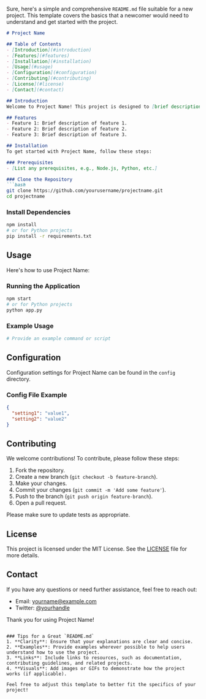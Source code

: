 Sure, here's a simple and comprehensive `README.md` file suitable for a new project. This template covers the basics that a newcomer would need to understand and get started with the project.

```markdown
# Project Name

## Table of Contents
- [Introduction](#introduction)
- [Features](#features)
- [Installation](#installation)
- [Usage](#usage)
- [Configuration](#configuration)
- [Contributing](#contributing)
- [License](#license)
- [Contact](#contact)

## Introduction
Welcome to Project Name! This project is designed to [brief description of what the project does]. Whether you're a seasoned developer or just getting started, this guide will help you get up and running quickly.

## Features
- Feature 1: Brief description of feature 1.
- Feature 2: Brief description of feature 2.
- Feature 3: Brief description of feature 3.

## Installation
To get started with Project Name, follow these steps:

### Prerequisites
- [List any prerequisites, e.g., Node.js, Python, etc.]

### Clone the Repository
```bash
git clone https://github.com/yourusername/projectname.git
cd projectname
```

### Install Dependencies
```bash
npm install
# or for Python projects
pip install -r requirements.txt
```

## Usage
Here's how to use Project Name:

### Running the Application
```bash
npm start
# or for Python projects
python app.py
```

### Example Usage
```bash
# Provide an example command or script
```

## Configuration
Configuration settings for Project Name can be found in the `config` directory. 

### Config File Example
```json
{
  "setting1": "value1",
  "setting2": "value2"
}
```

## Contributing
We welcome contributions! To contribute, please follow these steps:

1. Fork the repository.
2. Create a new branch (`git checkout -b feature-branch`).
3. Make your changes.
4. Commit your changes (`git commit -m 'Add some feature'`).
5. Push to the branch (`git push origin feature-branch`).
6. Open a pull request.

Please make sure to update tests as appropriate.

## License
This project is licensed under the MIT License. See the [LICENSE](LICENSE) file for more details.

## Contact
If you have any questions or need further assistance, feel free to reach out:

- Email: yourname@example.com
- Twitter: [@yourhandle](https://twitter.com/yourhandle)

Thank you for using Project Name!
```

### Tips for a Great `README.md`
1. **Clarity**: Ensure that your explanations are clear and concise.
2. **Examples**: Provide examples wherever possible to help users understand how to use the project.
3. **Links**: Include links to resources, such as documentation, contributing guidelines, and related projects.
4. **Visuals**: Add images or GIFs to demonstrate how the project works (if applicable).

Feel free to adjust this template to better fit the specifics of your project!
